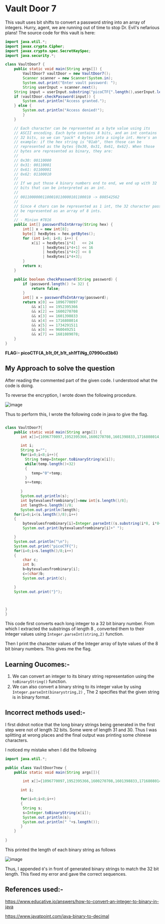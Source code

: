# Vault Door 7
This vault uses bit shifts to convert a password string into an array of integers. Hurry, agent, we are running out of time to stop Dr. Evil's nefarious plans! The source code for this vault is here: 

```java
import java.util.*;
import javax.crypto.Cipher;
import javax.crypto.spec.SecretKeySpec;
import java.security.*;

class VaultDoor7 {
    public static void main(String args[]) {
        VaultDoor7 vaultDoor = new VaultDoor7();
        Scanner scanner = new Scanner(System.in);
        System.out.print("Enter vault password: ");
        String userInput = scanner.next();
	String input = userInput.substring("picoCTF{".length(),userInput.length()-1);
	if (vaultDoor.checkPassword(input)) {
	    System.out.println("Access granted.");
	} else {
	    System.out.println("Access denied!");
        }
    }

    // Each character can be represented as a byte value using its
    // ASCII encoding. Each byte contains 8 bits, and an int contains
    // 32 bits, so we can "pack" 4 bytes into a single int. Here's an
    // example: if the hex string is "01ab", then those can be
    // represented as the bytes {0x30, 0x31, 0x61, 0x62}. When those
    // bytes are represented as binary, they are:
    //
    // 0x30: 00110000
    // 0x31: 00110001
    // 0x61: 01100001
    // 0x62: 01100010
    //
    // If we put those 4 binary numbers end to end, we end up with 32
    // bits that can be interpreted as an int.
    //
    // 00110000001100010110000101100010 -> 808542562
    //
    // Since 4 chars can be represented as 1 int, the 32 character password can
    // be represented as an array of 8 ints.
    //
    // - Minion #7816
    public int[] passwordToIntArray(String hex) {
        int[] x = new int[8];
        byte[] hexBytes = hex.getBytes();
        for (int i=0; i<8; i++) {
            x[i] = hexBytes[i*4]   << 24
                 | hexBytes[i*4+1] << 16
                 | hexBytes[i*4+2] << 8
                 | hexBytes[i*4+3];
        }
        return x;
    }

    public boolean checkPassword(String password) {
        if (password.length() != 32) {
            return false;
        }
        int[] x = passwordToIntArray(password);
        return x[0] == 1096770097
            && x[1] == 1952395366
            && x[2] == 1600270708
            && x[3] == 1601398833
            && x[4] == 1716808014
            && x[5] == 1734291511
            && x[6] == 960049251
            && x[7] == 1681089078;
    }
}
```

**FLAG:- picoCTF{A_b1t_0f_b1t_sh1fTiNg_07990cd3b6}**

## My Approach to solve the question

After reading the commented part of the given code. I understood what the code is doing. 

To reverse the encryption, I wrote down the following procedure. 

![image](https://github.com/user-attachments/assets/b08977c2-cffa-4215-83a1-e28a6cda28c2)

Thus to perform this, I wrote the following code in java to give the flag.

```java

class VaultDoor7{
    public static void main(String args[]) {
       int x[]={1096770097,1952395366,1600270708,1601398833,1716808014,1734291511,960049251,1681089078};

       int i;
       String s="";
       for(i=0;i<8;i++){
         String temp=Integer.toBinaryString(x[i]);
         while(temp.length()<32)
         {
            temp="0"+temp;
         }
         s+=temp;
        
       }
       System.out.println(s);
       int bytevaluesfrombinary[]=new int[s.length()/8];
       int length=s.length()/8;
       System.out.println(length);
    for(i=0;i<(s.length()/8);i++)
    {
        bytevaluesfrombinary[i]=Integer.parseInt((s.substring(i*8, i*8+8)),2);
        System.out.print(bytevaluesfrombinary[i]+" ");

    }
    System.out.println("\n");
    System.out.print("picoCTF{");
    for(i=0;i<s.length()/8;i++)
    {
        char c;
        int b;
        b=bytevaluesfrombinary[i];
        c=(char)b;
        System.out.print(c);

    }
    System.out.print("}");


   
}
}
```
This code first converts each long integer to a 32 bit binary number. From which I extracted the substrings of length 8 , converted them to their Integer values using `Integer.parseInt(string,2)` function.

Then I print the character values of the Integer array of byte values of the 8 bit binary numbers. This gives me the flag.

## Learning Oucomes:- 

1. We can convert an integer to its binary string representation using the `toBinaryString()` function.
2. We can also convert a binary string to its integer value by using `Integer.parseInt(binarystring,2)` , The 2 specifies that the given string is in binary format.

## Incorrect methods used:-

I first didnot notice that the long binary strings being generated in the first step were not of length 32 bits. Some were of length 31 and 30. Thus I was splitting at wrong places and the final output was printing some chinese characters.

I noticed my mistake when I did the following

```java
import java.util.*;

public class VaultDoor7new {
    public static void main(String args[]){

        int x[]={1096770097,1952395366,1600270708,1601398833,1716808014,1734291511,960049251,1681089078};

       int i;

       for(i=0;i<8;i++)
       {
        String s;
        s=Integer.toBinaryString(x[i]);
        System.out.println(s);
        System.out.println(" "+s.length());
       }
    }
    
}

```

This printed the length of each binary string as follows

![image](https://github.com/user-attachments/assets/59aaf02f-4626-4d12-9b5d-059cac84c20c)

Thus, I appended `0`'s in front of generated binary strings to match the 32 bit length. This fixed my error and gave the correct sequences.

## References used:- 

https://www.educative.io/answers/how-to-convert-an-integer-to-binary-in-java

https://www.javatpoint.com/java-binary-to-decimal

